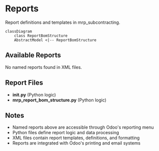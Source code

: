 # Reports

Report definitions and templates in mrp_subcontracting.

```mermaid
classDiagram
    class ReportBomStructure
    AbstractModel <|-- ReportBomStructure
```

## Available Reports

No named reports found in XML files.


## Report Files

- **__init__.py** (Python logic)
- **mrp_report_bom_structure.py** (Python logic)

## Notes
- Named reports above are accessible through Odoo's reporting menu
- Python files define report logic and data processing
- XML files contain report templates, definitions, and formatting
- Reports are integrated with Odoo's printing and email systems
